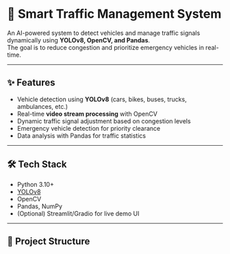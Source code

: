 # 🚦 Smart Traffic Management System

An AI-powered system to detect vehicles and manage traffic signals dynamically using **YOLOv8, OpenCV, and Pandas**.  
The goal is to reduce congestion and prioritize emergency vehicles in real-time.

---

## ✨ Features
- Vehicle detection using **YOLOv8** (cars, bikes, buses, trucks, ambulances, etc.)
- Real-time **video stream processing** with OpenCV
- Dynamic traffic signal adjustment based on congestion levels
- Emergency vehicle detection for priority clearance
- Data analysis with Pandas for traffic statistics

---

## 🛠️ Tech Stack
- Python 3.10+
- [YOLOv8](https://github.com/ultralytics/ultralytics)
- OpenCV
- Pandas, NumPy
- (Optional) Streamlit/Gradio for live demo UI

---

## 📂 Project Structure
